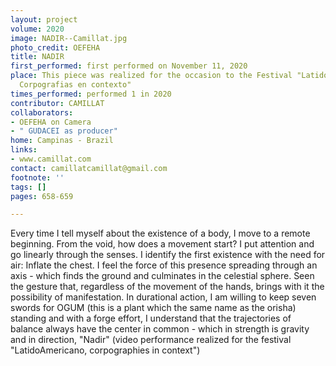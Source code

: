 ```yaml
---
layout: project
volume: 2020
image: NADIR--Camillat.jpg
photo_credit: OEFEHA
title: NADIR
first_performed: first performed on November 11, 2020
place: This piece was realized for the occasion to the Festival "LatidoAmericano-
  Corpografias en contexto"
times_performed: performed 1 in 2020
contributor: CAMILLAT
collaborators:
- OEFEHA on Camera
- " GUDACEI as producer"
home: Campinas - Brazil
links:
- www.camillat.com
contact: camillatcamillat@gmail.com
footnote: ''
tags: []
pages: 658-659

---
```


Every time I tell myself about the existence of a body, I move to a remote beginning. From the void, how does a movement start? I put attention and go linearly through the senses. I identify the first existence with the need for air: Inflate the chest. I feel the force of this presence spreading through an axis - which finds the ground and culminates in the celestial sphere. Seen the gesture that, regardless of the movement of the hands, brings with it the possibility of manifestation. In durational action, I am willing to keep seven swords for OGUM (this is a plant which the same name as the orisha) standing and with a forge effort, I understand that the trajectories of balance always have the center in common - which in strength is gravity and in direction, "Nadir" (video performance realized for the festival "LatidoAmericano, corpographies in context")
